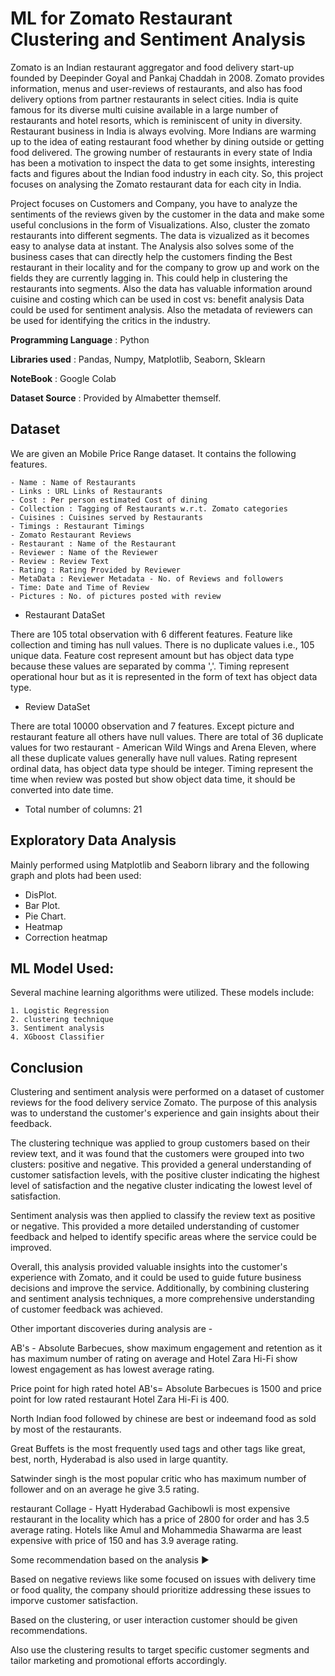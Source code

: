 # ML for Zomato Restaurant Clustering and Sentiment Analysis
  Zomato is an Indian restaurant aggregator and food delivery start-up founded by Deepinder Goyal and Pankaj Chaddah in 2008. Zomato provides information, menus and user-reviews of restaurants, and also has food delivery options from partner restaurants in select cities. India is quite famous for its diverse multi cuisine available in a large number of restaurants and hotel resorts, which is reminiscent of unity in diversity. Restaurant business in India is always evolving. More Indians are warming up to the idea of eating restaurant food whether by dining outside or getting food delivered. The growing number of restaurants in every state of India has been a motivation to inspect the data to get some insights, interesting facts and figures about the Indian food industry in each city. So, this project focuses on analysing the Zomato restaurant data for each city in India.

Project focuses on Customers and Company, you have to analyze the sentiments of the reviews given by the customer in the data and make some useful conclusions in the form of Visualizations. Also, cluster the zomato restaurants into different segments. The data is vizualized as it becomes easy to analyse data at instant. The Analysis also solves some of the business cases that can directly help the customers finding the Best restaurant in their locality and for the company to grow up and work on the fields they are currently lagging in. This could help in clustering the restaurants into segments. Also the data has valuable information around cuisine and costing which can be used in cost vs: benefit analysis Data could be used for sentiment analysis. Also the metadata of reviewers can be used for identifying the critics in the industry.

**Programming Language** : Python

**Libraries used** : Pandas, Numpy, Matplotlib, Seaborn, Sklearn

**NoteBook** : Google Colab

**Dataset Source** : Provided by Almabetter themself.
 
## Dataset 
We are given an Mobile Price Range dataset. It contains the following features.
```
- Name : Name of Restaurants
- Links : URL Links of Restaurants
- Cost : Per person estimated Cost of dining
- Collection : Tagging of Restaurants w.r.t. Zomato categories
- Cuisines : Cuisines served by Restaurants
- Timings : Restaurant Timings
- Zomato Restaurant Reviews
- Restaurant : Name of the Restaurant
- Reviewer : Name of the Reviewer
- Review : Review Text
- Rating : Rating Provided by Reviewer
- MetaData : Reviewer Metadata - No. of Reviews and followers
- Time: Date and Time of Review
- Pictures : No. of pictures posted with review
```

- Restaurant DataSet 

There are 105 total observation with 6 different features.
Feature like collection and timing has null values.
There is no duplicate values i.e., 105 unique data.
Feature cost represent amount but has object data type because these values are separated by comma ','.
Timing represent operational hour but as it is represented in the form of text has object data type.

- Review DataSet 

There are total 10000 observation and 7 features.
Except picture and restaurant feature all others have null values.
There are total of 36 duplicate values for two restaurant - American Wild Wings and Arena Eleven, where all these duplicate values generally have null values.
Rating represent ordinal data, has object data type should be integer.
Timing represent the time when review was posted but show object data time, it should be converted into date time.
- Total number of columns:   21
  
## Exploratory Data Analysis
 Mainly performed using Matplotlib and Seaborn library and the following graph and plots had been used:
   - DisPlot.
   - Bar Plot.
   - Pie Chart.
   - Heatmap
   - Correction heatmap
             
## ML Model Used:

Several machine learning algorithms were utilized. These models include:
```
1. Logistic Regression
2. clustering technique
3. Sentiment analysis
4. XGboost Classifier
 ```

## Conclusion  
Clustering and sentiment analysis were performed on a dataset of customer reviews for the food delivery service Zomato. The purpose of this analysis was to understand the customer's experience and gain insights about their feedback.

The clustering technique was applied to group customers based on their review text, and it was found that the customers were grouped into two clusters: positive and negative. This provided a general understanding of customer satisfaction levels, with the positive cluster indicating the highest level of satisfaction and the negative cluster indicating the lowest level of satisfaction.

Sentiment analysis was then applied to classify the review text as positive or negative. This provided a more detailed understanding of customer feedback and helped to identify specific areas where the service could be improved.

Overall, this analysis provided valuable insights into the customer's experience with Zomato, and it could be used to guide future business decisions and improve the service. Additionally, by combining clustering and sentiment analysis techniques, a more comprehensive understanding of customer feedback was achieved.

Other important discoveries during analysis are -

AB's - Absolute Barbecues, show maximum engagement and retention as it has maximum number of rating on average and Hotel Zara Hi-Fi show lowest engagement as has lowest average rating.

Price point for high rated hotel AB's= Absolute Barbecues is 1500 and price point for low rated restaurant Hotel Zara Hi-Fi is 400.

North Indian food followed by chinese are best or indeemand food as sold by most of the restaurants.

Great Buffets is the most frequently used tags and other tags like great, best, north, Hyderabad is also used in large quantity.

Satwinder singh is the most popular critic who has maximum number of follower and on an average he give 3.5 rating.

restaurant Collage - Hyatt Hyderabad Gachibowli is most expensive restaurant in the locality which has a price of 2800 for order and has 3.5 average rating. Hotels like Amul and Mohammedia Shawarma are least expensive with price of 150 and has 3.9 average rating.

Some recommendation based on the analysis ▶

Based on negative reviews like some focused on issues with delivery time or food quality, the company should prioritize addressing these issues to imporve customer satisfaction.

Based on the clustering, or user interaction customer should be given recommendations.

Also use the clustering results to target specific customer segments and tailor marketing and promotional efforts accordingly.

